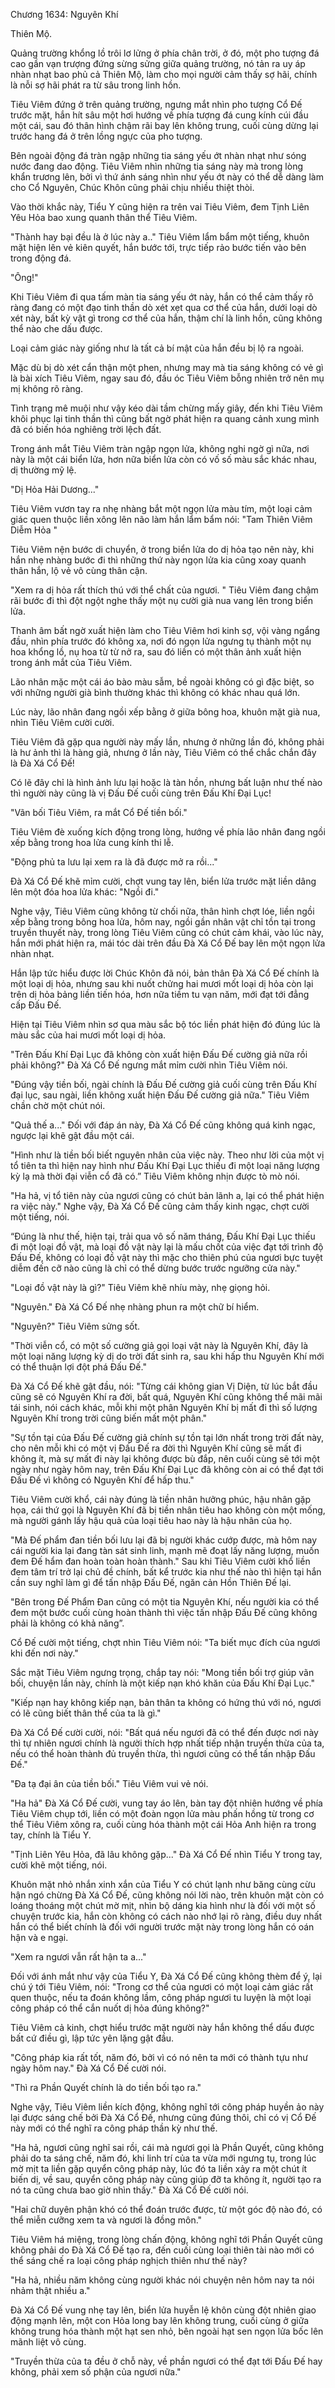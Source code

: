 




Chương 1634: Nguyên Khí


Thiên Mộ.

Quảng trường khổng lồ trôi lơ lửng ở phía chân trời, ở đó, một pho tượng đá cao gần vạn trượng đứng sừng sửng giữa quảng trường, nó tản ra uy áp nhàn nhạt bao phủ cả Thiên Mộ, làm cho mọi người cảm thấy sợ hãi, chính là nỗi sợ hãi phát ra từ sâu trong linh hồn.

Tiêu Viêm đứng ở trên quảng trường, ngưng mắt nhìn pho tượng Cổ Đế trước mặt, hắn hít sâu một hơi hướng về phía tượng đá cung kính cúi đầu một cái, sau đó thân hình chậm rãi bay lên không trung, cuối cùng dừng lại trước hang đá ở trên lồng ngực của pho tượng.

Bên ngoài động đá tràn ngập những tia sáng yếu ớt nhàn nhạt như sóng nước đang dao động. Tiêu Viêm nhìn những tia sáng này mà trong lòng khẩn trương lên, bởi vì thứ ánh sáng nhìn như yếu ớt này có thể dễ dàng làm cho Cổ Nguyên, Chúc Khôn cũng phải chịu nhiều thiệt thòi.

Vào thời khắc này, Tiểu Y cũng hiện ra trên vai Tiêu Viêm, đem Tịnh Liên Yêu Hỏa bao xung quanh thân thể Tiêu Viêm.

"Thành hay bại đều là ở lúc này a.." Tiêu Viêm lẩm bẩm một tiếng, khuôn mặt hiện lên vẻ kiên quyết, hắn bước tới, trực tiếp rảo bước tiến vào bên trong động đá.

"Ông!"

Khi Tiêu Viêm đi qua tấm màn tia sáng yếu ớt này, hắn có thể cảm thấy rõ ràng đang có một đạo tinh thần dò xét xẹt qua cơ thể của hắn, dưới loại dò xét này, bất kỳ vật gì trong cơ thể của hắn, thậm chí là linh hồn, cũng không thể nào che dấu được.

Loại cảm giác này giống như là tất cả bí mật của hắn đều bị lộ ra ngoài.

Mặc dù bị dò xét cẩn thận một phen, nhưng may mà tia sáng không có vẻ gì là bài xích Tiêu Viêm, ngay sau đó, đầu óc Tiêu Viêm bỗng nhiên trở nên mụ mị không rõ ràng.

Tình trạng mê muội như vậy kéo dài tầm chừng mấy giây, đến khi Tiêu Viêm khôi phục lại tinh thần thì cũng bất ngờ phát hiện ra quang cảnh xung mình đã có biến hóa nghiêng trời lệch đất.

Trong ánh mắt Tiêu Viêm tràn ngập ngọn lửa, không nghi ngờ gì nữa, nơi này là một cái biển lửa, hơn nữa biển lửa còn có vố số màu sắc khác nhau, dị thường mỹ lệ.

"Dị Hỏa Hải Dương..."

Tiêu Viêm vươn tay ra nhẹ nhàng bắt một ngọn lửa màu tím, một loại cảm giác quen thuộc liền xông lên não làm hắn lẩm bẩm nói: "Tam Thiên Viêm Diễm Hỏa "

Tiêu Viêm nện bước di chuyển, ở trong biển lửa do dị hỏa tạo nên này, khi hắn nhẹ nhàng bước đi thì những thứ này ngọn lửa kia cũng xoay quanh thân hắn, lộ vẻ vô cùng thân cận.

"Xem ra dị hỏa rất thích thú với thể chất của ngươi. " Tiêu Viêm đang chậm rãi bước đi thì đột ngột nghe thấy một nụ cười già nua vang lên trong biển lửa.

Thanh âm bất ngờ xuất hiện làm cho Tiêu Viêm hơi kinh sợ, vội vàng ngẩng đầu, nhìn phía trước đó không xa, nơi đó ngọn lửa ngưng tụ thành một nụ hoa khổng lồ, nụ hoa từ từ nở ra, sau đó liền có một thân ảnh xuất hiện trong ánh mắt của Tiêu Viêm.

Lão nhân mặc một cái áo bào màu sẫm, bề ngoài không có gì đặc biệt, so với những người già bình thường khác thì không có khác nhau quá lớn.

Lúc này, lão nhân đang ngồi xếp bằng ở giữa bông hoa, khuôn mặt già nua, nhìn Tiêu Viêm cười cười.

Tiêu Viêm đã gặp qua người này mấy lần, nhưng ở những lần đó, không phải là hư ảnh thì là hàng giả, nhưng ở lần này, Tiêu Viêm có thể chắc chắn đây là Đà Xá Cổ Đế!

Có lẽ đây chỉ là hình ảnh lưu lại hoặc là tàn hồn, nhưng bất luận như thế nào thì người này cũng là vị Đấu Đế cuối cùng trên Đấu Khí Đại Lục!

"Vãn bối Tiêu Viêm, ra mắt Cổ Đế tiền bối."

Tiêu Viêm đè xuống kích động trong lòng, hướng về phía lão nhân đang ngồi xếp bằng trong hoa lửa cung kính thi lễ.

"Động phủ ta lưu lại xem ra là đã được mở ra rồi..."

Đà Xá Cổ Đế khẽ mỉm cười, chợt vung tay lên, biển lửa trước mặt liền dâng lên một đóa hoa lửa khác: "Ngồi đi."

Nghe vậy, Tiêu Viêm cũng không từ chối nữa, thân hình chợt lóe, liền ngồi xếp bằng trong bông hoa lửa, hôm nay, ngồi gần nhân vật chỉ tồn tại trong truyền thuyết này, trong lòng Tiêu Viêm cũng có chút cảm khái, vào lúc này, hắn mới phát hiện ra, mái tóc dài trên đầu Đà Xá Cổ Đế bay lên một ngọn lửa nhàn nhạt.

Hắn lập tức hiểu được lời Chúc Khôn đã nói, bản thân Đà Xá Cổ Đế chính là một loại dị hỏa, nhưng sau khi nuốt chửng hai mươi mốt loại dị hỏa còn lại trên dị hỏa bảng liền tiến hóa, hơn nữa tiềm tu vạn năm, mới đạt tới đẳng cấp Đấu Đế.

Hiện tại Tiêu Viêm nhìn sơ qua màu sắc bộ tóc liền phát hiện đó đúng lúc là màu sắc của hai mươi mốt loại dị hỏa.

"Trên Đấu Khí Đại Lục đã không còn xuất hiện Đấu Đế cường giả nữa rồi phải không?" Đà Xá Cổ Đế ngưng mắt mỉm cười nhìn Tiêu Viêm nói.

"Đúng vậy tiền bối, ngài chính là Đấu Đế cường giả cuối cùng trên Đấu Khí đại lục, sau ngài, liền không xuất hiện Đấu Đế cường giả nữa." Tiêu Viêm chần chờ một chút nói.

"Quả thế a..." Đối với đáp án này, Đà Xá Cổ Đế cũng không quá kinh ngạc, ngược lại khẽ gật đầu một cái.

"Hình như là tiền bối biết nguyên nhân của việc này. Theo như lời của một vị tổ tiên ta thì hiện nay hình như Đấu Khí Đại Lục thiếu đi một loại năng lượng kỳ lạ mà thời đại viễn cổ đã có.” Tiêu Viêm không nhịn được tò mò nói.

"Ha hả, vị tổ tiên này của ngươi cũng có chút bản lãnh a, lại có thể phát hiện ra việc này." Nghe vậy, Đà Xá Cổ Đế cũng cảm thấy kinh ngạc, chợt cười một tiếng, nói.

“Đúng là như thế, hiện tại, trải qua vô số năm tháng, Đấu Khí Đại Lục thiếu đi một loại đồ vật, mà loại đồ vật này lại là mấu chốt của việc đạt tới trình độ Đấu Đế, không có loại đồ vật này thì mặc cho thiên phú của ngươi bực tuyệt diễm đến cỡ nào cũng là chỉ có thể dừng bước trước ngưỡng cửa này."

"Loại đồ vật này là gì?" Tiêu Viêm khẽ nhíu mày, nhẹ giọng hỏi.

"Nguyên." Đà Xá Cổ Đế nhẹ nhàng phun ra một chữ bí hiểm.

"Nguyên?" Tiêu Viêm sửng sốt.

"Thời viễn cổ, có một số cường giả gọi loại vật này là Nguyên Khí, đây là một loại năng lượng kỳ dị do trời đất sinh ra, sau khi hấp thu Nguyên Khí mới có thể thuận lợi đột phá Đấu Đế."

Đà Xá Cổ Đế khẽ gật đầu, nói: "Từng cái không gian Vị Diện, từ lúc bắt đầu cũng sẽ có Nguyên Khí ra đời, bất quá, Nguyên Khí cũng không thể mãi mãi tái sinh, nói cách khác, mỗi khi một phân Nguyên Khí bị mất đi thì số lượng Nguyên Khí trong trời cũng biến mất một phân."

"Sự tồn tại của Đấu Đế cường giả chính sự tồn tại lớn nhất trong trời đất này, cho nên mỗi khi có một vị Đấu Đế ra đời thì Nguyên Khí cũng sẽ mất đi không ít, mà sự mất đi này lại không được bù đắp, nên cuối cùng sẽ tới một ngày như ngày hôm nay, trên Đấu Khí Đại Lục đã không còn ai có thể đạt tới Đấu Đế vì không có Nguyên Khí để hấp thu."

Tiêu Viêm cười khổ, cái này đúng là tiền nhân hưởng phúc, hậu nhân gặp họa, cái thứ gọi là Nguyên Khí đã bị tiền nhân tiêu hao không còn một mống, mà người gánh lấy hậu quả của loại tiêu hao này là hậu nhân của họ.

"Mà Đế phẩm đan tiền bối lưu lại đã bị người khác cướp được, mà hôm nay cái người kia lại đang tàn sát sinh linh, mạnh mẽ đoạt lấy năng lượng, muốn đem Đế hẩm đan hoàn toàn hoàn thành." Sau khi Tiêu Viêm cười khổ liền đem tâm trí trở lại chủ đề chính, bất kể trước kia như thế nào thì hiện tại hắn cần suy nghĩ làm gì để tấn nhập Đấu Đế, ngăn cản Hồn Thiên Đế lại.

"Bên trong Đế Phẩm Đan cũng có một tia Nguyên Khí, nếu người kia có thể đem một bước cuối cùng hoàn thành thì việc tấn nhập Đấu Đế cũng không phải là không có khả năng”.

Cổ Đế cười một tiếng, chợt nhìn Tiêu Viêm nói: "Ta biết mục đích của ngươi khi đến nơi này."

Sắc mặt Tiêu Viêm ngưng trọng, chắp tay nói: "Mong tiền bối trợ giúp vãn bối, chuyện lần này, chính là một kiếp nạn khó khăn của Đấu Khí Đại Lục."

"Kiếp nạn hay không kiếp nạn, bản thân ta không có hứng thú với nó, ngươi có lẽ cũng biết thân thể của ta là gì."

Đà Xá Cổ Đế cười cười, nói: "Bất quá nếu ngươi đã có thể đến được nơi này thì tự nhiên ngươi chính là người thích hợp nhất tiếp nhận truyền thừa của ta, nếu có thể hoàn thành đủ truyền thừa, thì ngươi cũng có thể tấn nhập Đấu Đế."

"Đa tạ đại ân của tiền bối." Tiêu Viêm vui vẻ nói.

"Ha hả" Đà Xá Cổ Đế cười, vung tay áo lên, bàn tay đột nhiên hướng về phía Tiêu Viêm chụp tới, liền có một đoàn ngọn lửa màu phấn hồng từ trong cơ thể Tiêu Viêm xông ra, cuối cùng hóa thành một cái Hỏa Anh hiện ra trong tay, chính là Tiểu Y.

"Tịnh Liên Yêu Hỏa, đã lâu không gặp..." Đà Xá Cổ Đế nhìn Tiểu Y trong tay, cười khẽ một tiếng, nói.

Khuôn mặt nhỏ nhắn xinh xắn của Tiểu Y có chút lạnh như băng cùng cừu hận ngó chừng Đà Xá Cổ Đế, cũng không nói lời nào, trên khuôn mặt còn có loáng thoáng một chút mờ mịt, nhìn bộ dáng kia hình như là đối với một số chuyện trước kia, hắn còn không có cách nào nhớ lại rõ ràng, điều duy nhất hắn có thể biết chính là đối với người trước mặt này trong lòng hắn có oán hận và e ngại.

"Xem ra ngươi vẫn rất hận ta a..."

Đối với ánh mắt như vậy của Tiểu Y, Đà Xá Cổ Đế cũng không thèm để ý, lại chú ý tới Tiêu Viêm, nói: "Trong cơ thể của ngươi có một loại cảm giác rất quen thuộc, nếu ta đoán không lầm, công pháp ngươi tu luyện là một loại công pháp có thể cắn nuốt dị hỏa đúng không?"

Tiêu Viêm cả kinh, chợt hiểu trước mặt người này hắn không thể dấu được bất cứ điều gì, lập tức yên lặng gật đầu.

"Công pháp kia rất tốt, năm đó, bởi vì có nó nên ta mới có thành tựu như ngày hôm nay." Đà Xá Cổ Đế cười nói.

"Thì ra Phần Quyết chính là do tiền bối tạo ra."

Nghe vậy, Tiêu Viêm liền kích động, không nghĩ tới công pháp huyền ảo này lại được sáng chế bởi Đà Xá Cổ Đế, nhưng cũng đúng thôi, chỉ có vị Cổ Đế này mới có thể nghĩ ra công pháp thần kỳ như thế.

"Ha hả, ngươi cũng nghĩ sai rồi, cái mà ngươi gọi là Phần Quyết, cũng không phải do ta sáng chế, năm đó, khi linh trí của ta vừa mới ngưng tụ, trong lúc mờ mịt ta liền gặp quyển công pháp này, lúc đó ta liền xảy ra một chút ít biến dị, về sau, quyển công pháp này cũng giúp đỡ ta không ít, người tạo ra nó ta cũng chưa bao giờ nhìn thấy." Đà Xá Cổ Đế cười nói.

"Hai chữ duyên phận khó có thể đoán trước được, từ một góc độ nào đó, có thể miễn cưỡng xem ta và ngươi là đồng môn."

Tiêu Viêm há miệng, trong lòng chấn động, không nghĩ tới Phần Quyết cũng không phải do Đà Xá Cổ Đế tạo ra, đến cuối cùng loại thiên tài nào mới có thể sáng chế ra loại công pháp nghịch thiên như thế này?

"Ha hả, nhiều năm không cùng người khác nói chuyện nên hôm nay ta nói nhảm thật nhiều a."

Đà Xá Cổ Đế vung nhẹ tay lên, biển lửa huyễn lệ khôn cùng đột nhiên giao động mạnh lên, một con Hỏa long bay lên không trung, cuối cùng ở giữa không trung hóa thành một hạt sen nhỏ, bên ngoài hạt sen ngọn lửa bốc lên mãnh liệt vô cùng.

"Truyền thừa của ta đều ở chỗ này, về phần ngươi có thể đạt tới Đấu Đế hay không, phải xem số phận của ngươi nữa."




